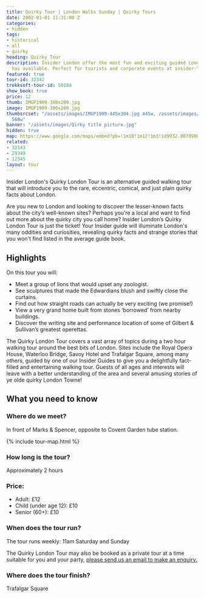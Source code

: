 ```yaml
---
title: Quirky Tour | London Walks Sunday | Quirky Tours
date: 2002-01-01 11:31:00 Z
categories:
- hidden
tags:
- historical
- all
- quirky
heading: Quirky Tour
description: Insider London offer the most fun and exciting guided London walks Sunday
  has available. Perfect for tourists and corporate events at insider-london.co.uk.
featured: true
tour-id: 32342
trekksoft-tour-id: 50184
show_book: true
price: 12
thumb: IMGP1909-300x200.jpg
image: IMGP1909-300x200.jpg
thumbsrcset: "/assets/images/IMGP1909-445x304.jpg 445w, /assets/images/IMGP1909-568x388.jpg
  568w"
banner: "/assets/images/Qirky title picture.jpg"
hidden: true
map: https://www.google.com/maps/embed?pb=!1m18!1m12!1m3!1d9932.007090001796!2d-0.12702783599357304!3d51.513183477127704!2m3!1f0!2f0!3f0!3m2!1i1024!2i768!4f13.1!3m3!1m2!1s0x487604cc9188694f%3A0x388b51ab073ca62!2sCovent+Garden!5e0!3m2!1sen!2s!4v1431588532795
related:
- 32143
- 29349
- 12345
layout: tour
---
```


Insider London's Quirky London Tour is an alternative guided walking tour that will introduce you to the rare, eccentric, comical, and just plain quirky facts about London.

Are you new to London and looking to discover the lesser-known facts about the city’s well-known sites? Perhaps you’re a local and want to find out more about the quirky city you call home? Insider London’s Quirky London Tour is just the ticket! Your Insider guide will illuminate London's many oddities and curiosities, revealing quirky facts and strange stories that you won't find listed in the average guide book.

## Highlights

On this tour you will:

- Meet a group of lions that would upset any zoologist.
- See sculptures that made the Edwardians blush and swiftly close the curtains.
- Find out how straight roads can actually be very exciting (we promise!)
- View a very grand home built from stones ‘borrowed’ from nearby buildings.
- Discover the writing site and performance location of some of Gilbert & Sullivan’s greatest operettas.

The Quirky London Tour covers a vast array of topics during a two hour walking tour around the best bits of London. Sites include the Royal Opera House, Waterloo Bridge, Savoy Hotel and Trafalgar Square, among many others, guided by one of our Insider Guides to give you a delightfully fact-filled and entertaining walking tour. Guests of all ages and interests will leave with a better understanding of the area and several amusing stories of ye olde quirky London Towne!

## What you need to know

### Where do we meet?

In front of Marks & Spencer, opposite to Covent Garden tube station.

{% include tour-map.html %}

### How long is the tour?

Approximately 2 hours

### Price:

* Adult: £12
* Child (under age 12): £10
* Senior (60+): £10

### When does the tour run?

The tour runs weekly: 11am Saturday and Sunday

The Quirky London Tour may also be booked as a private tour at a time suitable for you and your party, <a href="/contact-us/">please send us an email to make an enquiry.</a>

### Where does the tour finish?

Trafalgar Square
